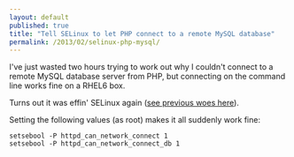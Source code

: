 ```yaml
---
layout: default
published: true
title: "Tell SELinux to let PHP connect to a remote MySQL database"
permalink: /2013/02/selinux-php-mysql/
---
```


I've just wasted two hours trying to work out why I couldn't connect to a remote MySQL database server from PHP, but connecting on the command line works fine on a RHEL6 box.

Turns out it was effin' SELinux again ([see previous woes here](http://alexbilbie.com/2013/02/making-apache-selinux-play-nice/)).

Setting the following values (as root) makes it all suddenly work fine:

```
setsebool -P httpd_can_network_connect 1
setsebool -P httpd_can_network_connect_db 1
```